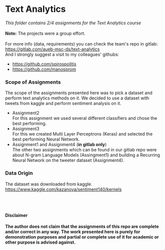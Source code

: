 # Text Analytics
*This folder contains 2/4 assignments for the Text Analytics course* <br><br>
**Note:** The projects were a group effort. <br><br>
For more info (data, requirements) you can check the team's repo in gitlab:<br>
https://gitlab.com/aueb-msc-ds/text-analytics <br>
And I strongly suggest a visit to my colleagues' githubs:
- https://github.com/spirospolitis
- https://github.com/manosprom

### Scope of Assignments
The scope of the assignments presented here was to pick a dataset and perform text analytics methods on it. We decided to use a dataset with tweets from kaggle and perform sentiment analysis on it. 
- Assignment2 <br>
For this assignment we used several different classifiers and chose the best performing. 
- Assignment3 <br>
For this we created Multi Layer Perceptrons (Keras) and selected the best performing Neural Network. 
- Assignment1 and Assignment4 (**in gitlab only**)<br>
The other two assignments which can be found in our gitlab repo were about N-gram Language Models (Assingment1) and building a Recurring Neural Network on the tweeter dataset (Assignment4).



### Data Origin
The dataset was downloaded from kaggle.
https://www.kaggle.com/kazanova/sentiment140/kernels



<br><br>
#### Disclaimer 
**The author does not claim that the assignments of this repo are complete and/or correct in any way. The work presented here is purely for demonstration purposes and partial or complete use of it for academic or other purpose is advised against.**
